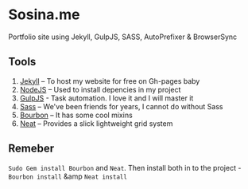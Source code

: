 Sosina.me
=============================

Portfolio site using Jekyll, GulpJS, SASS, AutoPrefixer &amp; BrowserSync

## Tools

1. [Jekyll](http://jekyllrb.com/) – To host my website for free on Gh-pages baby
2. [NodeJS](http://nodejs.org) – Used to install depencies in my project
3. [GulpJS](https://github.com/gulpjs/gulp) - Task automation. I love it and I will master it
4. [Sass](http://sass-lang.com/) – We've been friends for years, I cannot do without Sass
5. [Bourbon](http://bourbon.io/) – It has some cool mixins  
6. [Neat](http://neat.bourbon.io/) – Provides a slick lightweight grid system

## Remeber

`Sudo Gem install Bourbon` and `Neat`. Then install both in to the project - `Bourbon install` &amp `Neat install`
